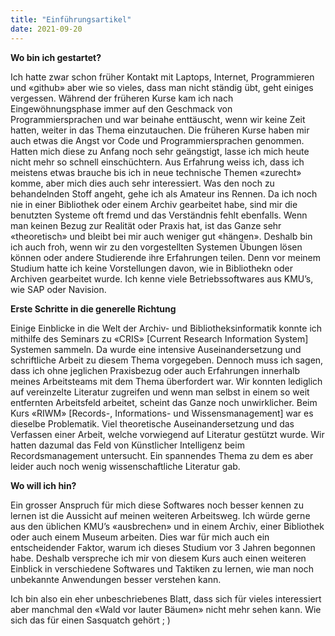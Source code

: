 ```yaml
---
title: "Einführungsartikel"
date: 2021-09-20
---
```


**Wo bin ich gestartet?**

Ich hatte zwar schon früher Kontakt mit Laptops, Internet, Programmieren und «github» aber wie so vieles, dass man nicht ständig übt, geht einiges vergessen. Während der früheren Kurse kam ich nach Eingewöhnungsphase immer auf den Geschmack von Programmiersprachen und war beinahe enttäuscht, wenn wir keine Zeit hatten, weiter in das Thema einzutauchen.
Die früheren Kurse haben mir auch etwas die Angst vor Code und Programmiersprachen genommen. Hatten mich diese zu Anfang noch sehr geängstigt, lasse ich mich heute nicht mehr so schnell einschüchtern. Aus Erfahrung weiss ich, dass ich meistens etwas brauche bis ich in neue technische Themen «zurecht» komme, aber mich dies auch sehr interessiert. 
Was den noch zu behandelnden Stoff angeht, gehe ich als Amateur ins Rennen. Da ich noch nie in einer Bibliothek oder einem Archiv gearbeitet habe, sind mir die benutzten Systeme oft fremd und das Verständnis fehlt ebenfalls. Wenn man keinen Bezug zur Realität oder Praxis hat, ist das Ganze sehr «theoretisch» und bleibt bei mir auch weniger gut «hängen». Deshalb bin ich auch froh, wenn wir zu den vorgestellten Systemen Übungen lösen können oder andere Studierende ihre Erfahrungen teilen. Denn vor meinem Studium hatte ich keine Vorstellungen davon, wie in Bibliothekn oder Archiven gearbeitet wurde. Ich kenne viele Betriebssoftwares aus KMU’s, wie SAP oder Navision.

**Erste Schritte in die generelle Richtung**

Einige Einblicke in die Welt der Archiv- und Bibliotheksinformatik konnte ich mithilfe des Seminars zu «CRIS» [Current Research Information System] Systemen sammeln. Da wurde eine intensive Auseinandersetzung und schriftliche Arbeit zu diesem Thema vorgegeben. Dennoch muss ich sagen, dass ich ohne jeglichen Praxisbezug oder auch Erfahrungen innerhalb meines Arbeitsteams mit dem Thema überfordert war. Wir konnten lediglich auf vereinzelte Literatur zugreifen und wenn man selbst in einem so weit entfernten Arbeitsfeld arbeitet, scheint das Ganze noch unwirklicher. 
Beim Kurs «RIWM» [Records-, Informations- und Wissensmanagement] war es dieselbe Problematik. Viel theoretische Auseinandersetzung und das Verfassen einer Arbeit, welche vorwiegend auf Literatur gestützt wurde. Wir hatten dazumal das Feld von Künstlicher Intelligenz beim Recordsmanagement untersucht. Ein spannendes Thema zu dem es aber leider auch noch wenig wissenschaftliche Literatur gab. 

**Wo will ich hin?**

Ein grosser Anspruch für mich diese Softwares noch besser kennen zu lernen ist die Aussicht auf meinen weiteren Arbeitsweg. Ich würde gerne aus den üblichen KMU’s «ausbrechen» und in einem Archiv, einer Bibliothek oder auch einem Museum arbeiten. Dies war für mich auch ein entscheidender Faktor, warum ich dieses Studium vor 3 Jahren begonnen habe. Deshalb verspreche ich mir von diesem Kurs auch einen weiteren Einblick in verschiedene Softwares und Taktiken zu lernen, wie man noch unbekannte Anwendungen besser verstehen kann.

Ich bin also ein eher unbeschriebenes Blatt, dass sich für vieles interessiert aber manchmal den «Wald vor lauter Bäumen» nicht mehr sehen kann. Wie sich das für einen Sasquatch gehört ; )


